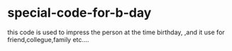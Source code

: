 # special-code-for-b-day
this code is used to impress the person at the time birthday, ,and it use for friend,collegue,family etc....

